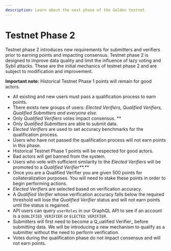 ```yaml
---
description: Learn about the next phase of the Golden testnet
---
```


# Testnet Phase 2

Testnet phase 2 introduces new requirements for submitters and verifiers prior to earning points and impacting consensus. Testnet phase 2 is designed to improve data quality and limit the influence of lazy voting and Sybil attacks. These are the initial mechanics of testnet phase 2 and are subject to modification and improvement.

**Important note:** Historical Testnet Phase 1 points will remain for good actors.

* All existing and new users must pass a qualification process to earn points.
* There exists new groups of users: _Elected Verifiers, Qualified Verifiers, Qualified Submitters and everyone else._
* Only _Qualified Verifiers_ votes impact consensus. \*\*
* Only _Qualified Submitters_ are able to submit data.
* _Elected Verifiers_ are used to set accuracy benchmarks for the qualification process.
* Users who have not passed the qualification process will not earn points in this phase.
* Historical Testnet Phase 1 points will be respected for good actors.
* Bad actors will get banned from the system.
* Users who vote with sufficient similarity to the _Elected Verifiers_ will be promoted to a _Qualified Verifier**.**_
* Once you are a Qualified Verifier you are given 500 points for collateralization purposes. You will need to stake these points in order to begin performing actions.
* _Elected Verifiers_ are selected based on verification accuracy.
* A _Qualified Verifier_ whose verification accuracy falls below the required threshold will lose the _Qualified Verifier_ status and will not earn points until the status is regained.
* API users can query `userRoles` in our GraphQL API to see if an account is a `QUALIFIED_VERIFIER` or `ELECTED_VERIFIER`.
* Submitters will first need to become a Q_ualified Verifier_ before submitting data. We will be introducing a new mechanism to qualify as a submitter without the need to perform verification.
* Votes during the qualification phase do not impact consensus and will not earn points.

